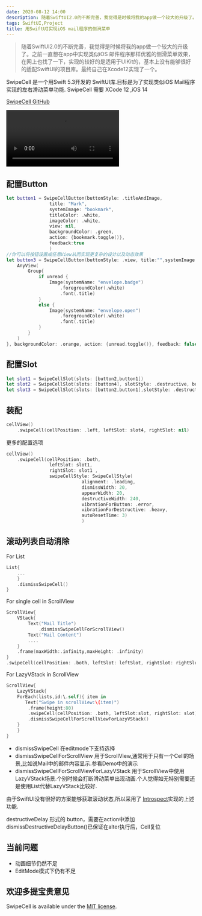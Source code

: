 ```yaml
---
date: 2020-08-12 14:00
description: 随着SwiftUI2.0的不断完善，我觉得是时候将我的app做一个较大的升级了。之前一直想在app中实现类似iOS 邮件程序那样优雅的侧滑菜单效果，在网上也找了一下，实现的较好的是适用于UIKit的，基本上没有能够很好的适配SwiftUI的项目库。最终自己在Xcode12实现了一个。
tags: SwiftUI,Project
title: 用SwiftUI实现iOS mail程序的侧滑菜单
---
```



> 随着SwiftUI2.0的不断完善，我觉得是时候将我的app做一个较大的升级了。之前一直想在app中实现类似iOS 邮件程序那样优雅的侧滑菜单效果，在网上也找了一下，实现的较好的是适用于UIKit的，基本上没有能够很好的适配SwiftUI的项目库。最终自己在Xcode12实现了一个。

SwipeCell 是一个用Swift 5.3开发的 SwiftUI库.目标是为了实现类似iOS Mail程序实现的左右滑动菜单功能. SwipeCell 需要 XCode 12 ,iOS 14

[SwipeCell GitHub](https://github.com/fatbobman/SwipeCell)

<video src="https://cdn.fatbobman.com/SwipeCellDemoVideo.mp4" controls = "controls">你的浏览器不支持本视频</video>

## 配置Button ##

```swift
let button1 = SwipeCellButton(buttonStyle: .titleAndImage,
                title: "Mark", 
                systemImage: "bookmark",
                titleColor: .white, 
                imageColor: .white, 
                view: nil,   
                backgroundColor: .green,
                action: {bookmark.toggle()},
                feedback:true
                )
//你可以将按钮设置成任意View从而实现更复杂的设计以及动态效果
let button3 = SwipeCellButton(buttonStyle: .view, title:"",systemImage: "", view: {
    AnyView(
        Group{
            if unread {
                Image(systemName: "envelope.badge")
                    .foregroundColor(.white)
                    .font(.title)
            }
            else {
                Image(systemName: "envelope.open")
                    .foregroundColor(.white)
                    .font(.title)
            }
        }
    )
}, backgroundColor: .orange, action: {unread.toggle()}, feedback: false)
```

## 配置Slot ##

```swift
let slot1 = SwipeCellSlot(slots: [button2,button1])
let slot2 = SwipeCellSlot(slots: [button4], slotStyle: .destructive, buttonWidth: 60) 
let slot3 = SwipeCellSlot(slots: [button2,button1],slotStyle: .destructiveDelay)
```

## 装配 ##

```swift
cellView()
    .swipeCell(cellPosition: .left, leftSlot: slot4, rightSlot: nil)
```

更多的配置选项

```swift
cellView()
    .swipeCell(cellPosition: .both, 
                leftSlot: slot1, 
                rightSlot: slot1 ,
                swipeCellStyle: SwipeCellStyle(
                            alignment: .leading,
                            dismissWidth: 20,
                            appearWidth: 20,
                            destructiveWidth: 240, 
                            vibrationForButton: .error, 
                            vibrationForDestructive: .heavy, 
                            autoResetTime: 3)
                            )
```

## 滚动列表自动消除 ##

For List

```swift
List{
    ...
    }
    .dismissSwipeCell()
}
```

For single cell in ScrollView

```swift
ScrollView{
    VStack{
        Text("Mail Title")
            .dismissSwipeCellForScrollView() 
        Text("Mail Content")
        ....
    }
    .frame(maxWidth:.infinity,maxHeight: .infinity)
}
.swipeCell(cellPosition: .both, leftSlot: leftSlot, rightSlot: rightSlot,clip: false)
```

For LazyVStack in ScrollView

```swift
ScrollView{
    LazyVStack{
    ForEach(lists,id:\.self){ item in
       Text("Swipe in scrollView:\(item)")
        .frame(height:80)
        .swipeCell(cellPosition: .both, leftSlot:slot, rightSlot: slot)
        .dismissSwipeCellForScrollViewForLazyVStack()
    }
    }
}
```

- dismissSwipeCell 在editmode下支持选择
- dismissSwipeCellForScrollView 用于ScrollView,通常用于只有一个Cell的场景,比如说Mail中的邮件内容显示.参看Demo中的演示
- dismissSwipeCellForScrollViewForLazyVStack 用于ScrollView中使用LazyVStack场景.个别时候会打断滑动菜单出现动画.个人觉得如无特别需要还是使用List代替LazyVStack比较好.

由于SwiftUI没有很好的方案能够获取滚动状态,所以采用了 [Introspect](https://github.com/siteline/SwiftUI-Introspect.git)实现的上述功能.

destructiveDelay 形式的 button，需要在action中添加 dismissDestructiveDelayButton()已保证在alter执行后，Cell复位

## 当前问题 ##

- 动画细节仍然不足
- EditMode模式下仍有不足

## 欢迎多提宝贵意见 ##

SwipeCell is available under the [MIT license](https://github.com/fatbobman/SwipeCell/blob/main/LICENSE.md).

